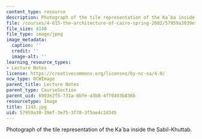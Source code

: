 ```yaml
---
content_type: resource
description: Photograph of the tile representation of the Ka`ba inside the Sabil-Khuttab.
file: /courses/4-615-the-architecture-of-cairo-spring-2002/57959a3039ef3e753f783f5ae4c2d345_1145.jpg
file_size: 4140
file_type: image/jpeg
image_metadata:
  caption: ''
  credit: ''
  image-alt: ''
learning_resource_types:
- Lecture Notes
license: https://creativecommons.org/licenses/by-nc-sa/4.0/
ocw_type: OCWImage
parent_title: Lecture Notes
parent_type: CourseSection
parent_uid: 6903e2f5-731a-0bfe-a3b8-4ff0493b836b
resourcetype: Image
title: 1145.jpg
uid: 57959a30-39ef-3e75-3f78-3f5ae4c2d345
---
```

Photograph of the tile representation of the Ka`ba inside the Sabil-Khuttab.